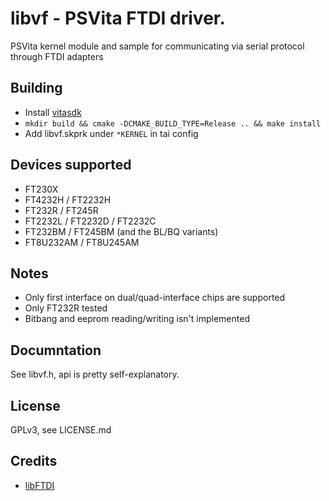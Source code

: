 # libvf - PSVita FTDI driver.

PSVita kernel module and sample for communicating via serial protocol through FTDI adapters

## Building

* Install [vitasdk](https://vitasdk.org)
* `mkdir build && cmake -DCMAKE_BUILD_TYPE=Release .. && make install`
* Add libvf.skprk under `*KERNEL` in tai config

## Devices supported

* FT230X
* FT4232H / FT2232H
* FT232R  / FT245R
* FT2232L / FT2232D / FT2232C
* FT232BM / FT245BM (and the BL/BQ variants)
* FT8U232AM / FT8U245AM

## Notes

* Only first interface on dual/quad-interface chips are supported
* Only FT232R tested
* Bitbang and eeprom reading/writing isn't implemented

## Documntation
 See libvf.h, api is pretty self-explanatory.

## License

GPLv3, see LICENSE.md

## Credits

* [libFTDI](https://www.intra2net.com/en/developer/libftdi/)